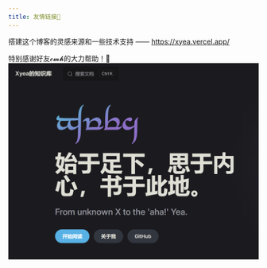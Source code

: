 ```yaml
---
title: 友情链接🚀
---
```

搭建这个博客的灵感来源和一些技术支持 —— https://xyea.vercel.app/

特别感谢好友𝓬𝓶𝓱的大力帮助！🫡
![](Pasted-image-20250831144232.png)